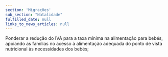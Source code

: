 ```yaml
---
section: 'Migrações'
sub_section: "Natalidade"
fulfilled_date: null
links_to_news_articles: null
---
```


Ponderar a redução do IVA para a taxa mínima na alimentação para bebés, apoiando as famílias no acesso à alimentação adequada do ponto de vista nutricional às necessidades dos bebés;
